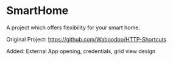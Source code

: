 # SmartHome


A project which offers flexibility for your smart home.

Original Project: https://github.com/Waboodoo/HTTP-Shortcuts

Added: External App opening, credentials, grid view design
